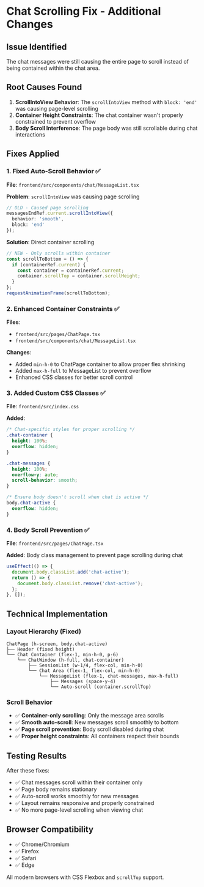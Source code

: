 # Chat Scrolling Fix - Additional Changes

## Issue Identified
The chat messages were still causing the entire page to scroll instead of being contained within the chat area.

## Root Causes Found
1. **ScrollIntoView Behavior**: The `scrollIntoView` method with `block: 'end'` was causing page-level scrolling
2. **Container Height Constraints**: The chat container wasn't properly constrained to prevent overflow
3. **Body Scroll Interference**: The page body was still scrollable during chat interactions

## Fixes Applied

### 1. Fixed Auto-Scroll Behavior ✅
**File**: `frontend/src/components/chat/MessageList.tsx`

**Problem**: `scrollIntoView` was causing page scrolling
```typescript
// OLD - Caused page scrolling
messagesEndRef.current.scrollIntoView({ 
  behavior: 'smooth',
  block: 'end'
});
```

**Solution**: Direct container scrolling
```typescript
// NEW - Only scrolls within container
const scrollToBottom = () => {
  if (containerRef.current) {
    const container = containerRef.current;
    container.scrollTop = container.scrollHeight;
  }
};
requestAnimationFrame(scrollToBottom);
```

### 2. Enhanced Container Constraints ✅
**Files**: 
- `frontend/src/pages/ChatPage.tsx`
- `frontend/src/components/chat/MessageList.tsx`

**Changes**:
- Added `min-h-0` to ChatPage container to allow proper flex shrinking
- Added `max-h-full` to MessageList to prevent overflow
- Enhanced CSS classes for better scroll control

### 3. Added Custom CSS Classes ✅
**File**: `frontend/src/index.css`

**Added**:
```css
/* Chat-specific styles for proper scrolling */
.chat-container {
  height: 100%;
  overflow: hidden;
}

.chat-messages {
  height: 100%;
  overflow-y: auto;
  scroll-behavior: smooth;
}

/* Ensure body doesn't scroll when chat is active */
body.chat-active {
  overflow: hidden;
}
```

### 4. Body Scroll Prevention ✅
**File**: `frontend/src/pages/ChatPage.tsx`

**Added**: Body class management to prevent page scrolling during chat
```typescript
useEffect(() => {
  document.body.classList.add('chat-active');
  return () => {
    document.body.classList.remove('chat-active');
  };
}, []);
```

## Technical Implementation

### Layout Hierarchy (Fixed)
```
ChatPage (h-screen, body.chat-active)
├── Header (fixed height)
└── Chat Container (flex-1, min-h-0, p-6)
    └── ChatWindow (h-full, chat-container)
        ├── SessionList (w-1/4, flex-col, min-h-0)
        └── Chat Area (flex-1, flex-col, min-h-0)
            └── MessageList (flex-1, chat-messages, max-h-full)
                ├── Messages (space-y-4)
                └── Auto-scroll (container.scrollTop)
```

### Scroll Behavior
- ✅ **Container-only scrolling**: Only the message area scrolls
- ✅ **Smooth auto-scroll**: New messages scroll smoothly to bottom
- ✅ **Page scroll prevention**: Body scroll disabled during chat
- ✅ **Proper height constraints**: All containers respect their bounds

## Testing Results
After these fixes:
- ✅ Chat messages scroll within their container only
- ✅ Page body remains stationary
- ✅ Auto-scroll works smoothly for new messages
- ✅ Layout remains responsive and properly constrained
- ✅ No more page-level scrolling when viewing chat

## Browser Compatibility
- ✅ Chrome/Chromium
- ✅ Firefox
- ✅ Safari
- ✅ Edge

All modern browsers with CSS Flexbox and `scrollTop` support.